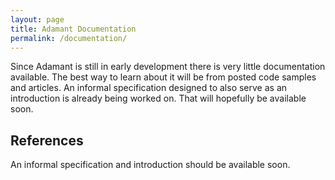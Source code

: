 ```yaml
---
layout: page
title: Adamant Documentation
permalink: /documentation/
---
```


Since Adamant is still in early development there is very little documentation available. The best way to learn about it will be from posted code samples and articles.  An informal specification designed to also serve as an introduction is already being worked on.  That will hopefully be available soon.

## References

An informal specification and introduction should be available soon.